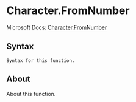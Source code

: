 # Character.FromNumber

Microsoft Docs: [Character.FromNumber](https://docs.microsoft.com/en-us/powerquery-m/character-fromnumber)

## Syntax

```
Syntax for this function.
```

## About

About this function.

